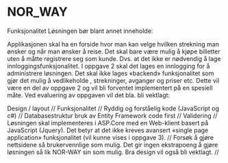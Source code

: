 # NOR_WAY

Funksjonalitet
Løsningen bør blant annet inneholde:

Applikasjonen skal ha en forside hvor man kan velge hvilken strekning man ønsker og når man ønsker å reise.
Det skal bare være mulig å kjøpe billetter uten å måtte registrere seg som kunde. Dvs. at det ikke er nødvendig å lage innloggingsfunksjonalitet. I oppgave 2 skal det lages en innlogging for å administrere løsningen.
Det skal ikke lages «backend» funksjonalitet som gjør det mulig å vedlikeholde , strekninger,  avganger og priser etc. Dette vil være en del av oppgave 2 og vil bli forventet implementert på en spesiell måte.
Ved evaluering av oppgaven vil det bla. bli vektlagt:

Design / layout //
Funksjonalitet //
Ryddig og forståelig kode (JavaScript og c#) //
Databasestruktur bruk av Entity Framework code first //
Validering //
Løsningen skal implementeres i ASP.Core med en Web-klient basert på JavaScript (Jquery). Det betyr at det ikke kreves avansert «single page application» funksjonalitet (vil kunne vises i oppgave 3). //
Forsøk å gjøre nettsidene så brukervennlige som mulig. Det gir ingen ekstrapoeng å gjøre løsningen så lik NOR-WAY sin som mulig.  Bra design vil også bli vektlagt. //
